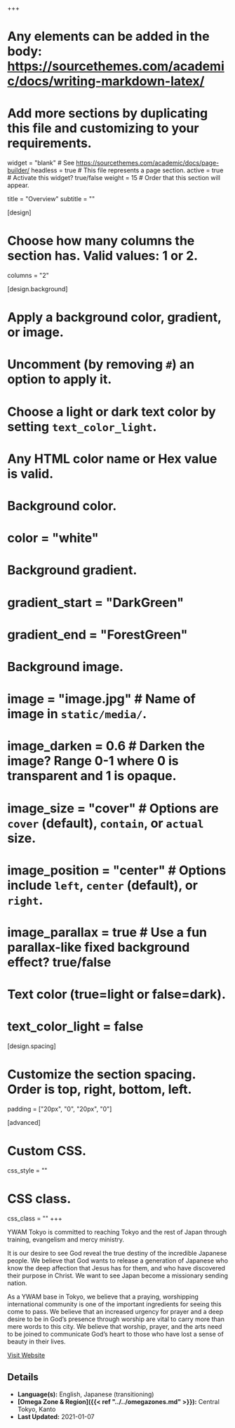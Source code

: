 +++
# Any elements can be added in the body: https://sourcethemes.com/academic/docs/writing-markdown-latex/
# Add more sections by duplicating this file and customizing to your requirements.

widget = "blank"  # See https://sourcethemes.com/academic/docs/page-builder/
headless = true  # This file represents a page section.
active = true  # Activate this widget? true/false
weight = 15  # Order that this section will appear.

title = "Overview"
subtitle = ""

[design]
  # Choose how many columns the section has. Valid values: 1 or 2.
  columns = "2"

[design.background]
  # Apply a background color, gradient, or image.
  #   Uncomment (by removing `#`) an option to apply it.
  #   Choose a light or dark text color by setting `text_color_light`.
  #   Any HTML color name or Hex value is valid.

  # Background color.
  # color = "white"

  # Background gradient.
  # gradient_start = "DarkGreen"
  # gradient_end = "ForestGreen"

  # Background image.
  # image = "image.jpg"  # Name of image in `static/media/`.
  # image_darken = 0.6  # Darken the image? Range 0-1 where 0 is transparent and 1 is opaque.
  # image_size = "cover"  #  Options are `cover` (default), `contain`, or `actual` size.
  # image_position = "center"  # Options include `left`, `center` (default), or `right`.
  # image_parallax = true  # Use a fun parallax-like fixed background effect? true/false

  # Text color (true=light or false=dark).
  # text_color_light = false

[design.spacing]
  # Customize the section spacing. Order is top, right, bottom, left.
  padding = ["20px", "0", "20px", "0"]

[advanced]
 # Custom CSS.
 css_style = ""

 # CSS class.
 css_class = ""
+++

YWAM Tokyo is committed to reaching Tokyo and the rest of Japan through training, evangelism and mercy ministry.

It is our desire to see God reveal the true destiny of the incredible Japanese people. We believe that God wants to release a generation of Japanese who know the deep affection that Jesus has for them, and who have discovered their purpose in Christ. We want to see Japan become a missionary sending nation.

As a YWAM base in Tokyo, we believe that a praying, worshipping international community is one of the important ingredients for seeing this come to pass. We believe that an increased urgency for prayer and a deep desire to be in God’s presence through worship are vital to carry more than mere words to this city. We believe that worship, prayer, and the arts need to be joined to communicate God’s heart to those who have lost a sense of beauty in their lives.

[Visit Website](https://ywamtokyo.org)

## Details

* **Language(s):** English, Japanese (transitioning)
* **[Omega Zone & Region]({{< ref "../../omegazones.md" >}}):** Central Tokyo, Kanto
* **Last Updated:** 2021-01-07
